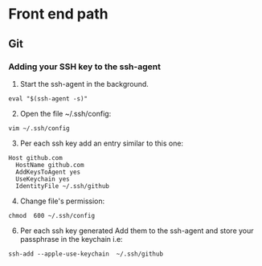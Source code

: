 # Front end path

## Git 
### Adding your SSH key to the ssh-agent

1. Start the ssh-agent in the background.
```shell
eval "$(ssh-agent -s)"
```
2. Open the file ~/.ssh/config:
 ```shell
vim ~/.ssh/config
```

3. Per each ssh key add an entry similar to this one:

```shell
Host github.com
  HostName github.com
  AddKeysToAgent yes
  UseKeychain yes
  IdentityFile ~/.ssh/github
```
4. Change file's permission:

```shell
chmod  600 ~/.ssh/config
``` 
6. Per each ssh key generated Add them to the ssh-agent and store your passphrase in the keychain i.e:

```shell
ssh-add --apple-use-keychain  ~/.ssh/github
```